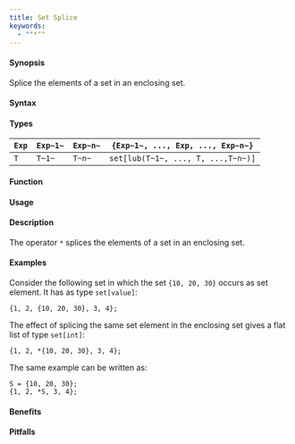 ```yaml
---
title: Set Splice
keywords:
  - ""*""
---
```


#### Synopsis

Splice the elements of a set in an enclosing set.

#### Syntax

#### Types


|`Exp` | `Exp~1~`|  `Exp~n~` | `{Exp~1~, ..., Exp, ..., Exp~n~}`  |
| --- | --- | --- | --- |
|`T`   | `T~1~`  |  `T~n~`   | `set[lub(T~1~, ..., T, ...,T~n~)]`     |


#### Function
       
#### Usage

#### Description

The operator `*` splices the elements of a set in an enclosing set.

#### Examples

Consider the following set in which the set `{10, 20, 30}` occurs as set element. It has as type `set[value]`:
```rascal-shell,continue
{1, 2, {10, 20, 30}, 3, 4};
```
The effect of splicing the same set element in the enclosing set gives a flat list of type `set[int]`:
```rascal-shell,continue
{1, 2, *{10, 20, 30}, 3, 4};
```
The same example can be written as:
```rascal-shell,continue
S = {10, 20, 30};
{1, 2, *S, 3, 4};
```

#### Benefits

#### Pitfalls


